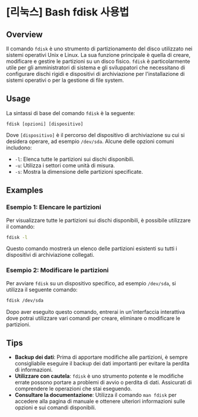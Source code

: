 # [리눅스] Bash fdisk 사용법

## Overview
Il comando `fdisk` è uno strumento di partizionamento del disco utilizzato nei sistemi operativi Unix e Linux. La sua funzione principale è quella di creare, modificare e gestire le partizioni su un disco fisico. `fdisk` è particolarmente utile per gli amministratori di sistema e gli sviluppatori che necessitano di configurare dischi rigidi e dispositivi di archiviazione per l'installazione di sistemi operativi o per la gestione di file system.

## Usage
La sintassi di base del comando `fdisk` è la seguente:

```
fdisk [opzioni] [dispositivo]
```

Dove `[dispositivo]` è il percorso del dispositivo di archiviazione su cui si desidera operare, ad esempio `/dev/sda`. Alcune delle opzioni comuni includono:

- `-l`: Elenca tutte le partizioni sui dischi disponibili.
- `-u`: Utilizza i settori come unità di misura.
- `-s`: Mostra la dimensione delle partizioni specificate.

## Examples
### Esempio 1: Elencare le partizioni
Per visualizzare tutte le partizioni sui dischi disponibili, è possibile utilizzare il comando:

```bash
fdisk -l
```

Questo comando mostrerà un elenco delle partizioni esistenti su tutti i dispositivi di archiviazione collegati.

### Esempio 2: Modificare le partizioni
Per avviare `fdisk` su un dispositivo specifico, ad esempio `/dev/sda`, si utilizza il seguente comando:

```bash
fdisk /dev/sda
```

Dopo aver eseguito questo comando, entrerai in un'interfaccia interattiva dove potrai utilizzare vari comandi per creare, eliminare o modificare le partizioni.

## Tips
- **Backup dei dati**: Prima di apportare modifiche alle partizioni, è sempre consigliabile eseguire il backup dei dati importanti per evitare la perdita di informazioni.
- **Utilizzare con cautela**: `fdisk` è uno strumento potente e le modifiche errate possono portare a problemi di avvio o perdita di dati. Assicurati di comprendere le operazioni che stai eseguendo.
- **Consultare la documentazione**: Utilizza il comando `man fdisk` per accedere alla pagina di manuale e ottenere ulteriori informazioni sulle opzioni e sui comandi disponibili.